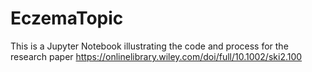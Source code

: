 # EczemaTopic

This is a Jupyter Notebook illustrating the code and process for the research paper 
https://onlinelibrary.wiley.com/doi/full/10.1002/ski2.100

